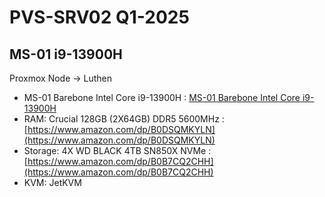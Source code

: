 # PVS-SRV02 Q1-2025

## MS-01 i9-13900H

Proxmox Node → Luthen
*   MS-01 Barebone Intel Core i9-13900H : [MS-01 Barebone Intel Core i9-13900H](https://www.amazon.com/dp/B0CT2FPD2C)
*   RAM: Crucial 128GB (2X64GB) DDR5 5600MHz : [https://www.amazon.com/dp/B0DSQMKYLN](https://www.amazon.com/dp/B0DSQMKYLN)
*   Storage: 4X WD BLACK 4TB SN850X NVMe : [https://www.amazon.com/dp/B0B7CQ2CHH](https://www.amazon.com/dp/B0B7CQ2CHH)
*   KVM: JetKVM 

